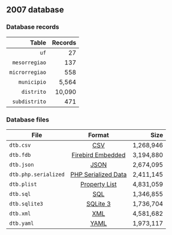 ## 2007 database

### Database records

|          Table | Records |
| --------------:| -------:|
|           `uf` |      27 |
|  `mesorregiao` |     137 |
| `microrregiao` |     558 |
|    `municipio` |   5,564 |
|     `distrito` |  10,090 |
|  `subdistrito` |     471 |

### Database files

| File                 | Format                                                                                          |      Size |
| -------------------- |:-----------------------------------------------------------------------------------------------:| ---------:|
| `dtb.csv`            | [CSV](https://en.wikipedia.org/wiki/Comma-separated_values)                                     | 1,268,946 |
| `dtb.fdb`            | [Firebird Embedded](https://en.wikipedia.org/wiki/Embedded_database#Firebird_Embedded)          | 3,194,880 |
| `dtb.json`           | [JSON](https://en.wikipedia.org/wiki/JSON)                                                      | 2,674,095 |
| `dtb.php.serialized` | [PHP Serialized Data](https://en.wikipedia.org/wiki/Serialization#Programming_language_support) | 2,411,145 |
| `dtb.plist`          | [Property List](https://en.wikipedia.org/wiki/Property_list)                                    | 4,831,059 |
| `dtb.sql`            | [SQL](https://en.wikipedia.org/wiki/SQL)                                                        | 1,346,855 |
| `dtb.sqlite3`        | [SQLite 3](https://en.wikipedia.org/wiki/SQLite)                                                | 1,736,704 |
| `dtb.xml`            | [XML](https://en.wikipedia.org/wiki/XML)                                                        | 4,581,682 |
| `dtb.yaml`           | [YAML](https://en.wikipedia.org/wiki/YAML)                                                      | 1,973,117 |
